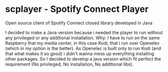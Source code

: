 # scplayer - Spotify Connect Player
Open source client of Spotify Connect closed library developed in Java

I decided to make a Java version because i needed the player to run without any privileged or any additional installation.
Why: I have to run on the same Raspberry that my media center, in this case Kodi, that i run over Openelec (which in my option is the better).
As Openelec is built only to run Kodi (and that what makes it so good) i didn't wanna mess up everything installing other packages.
So I decided to develop a java version which fit perfect the requirement (No privileged, No installation, No additional libs).

